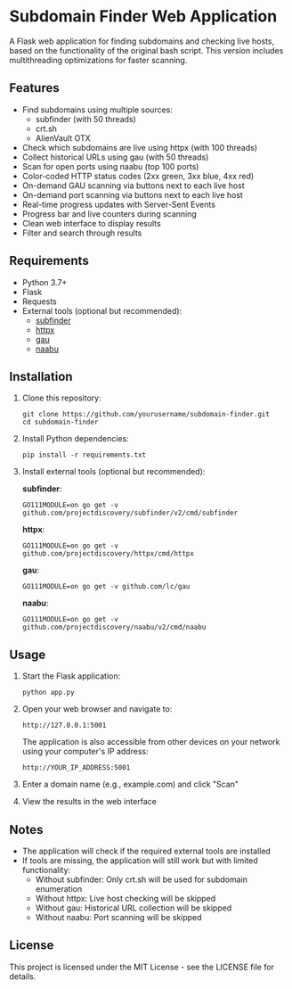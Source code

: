 # Subdomain Finder Web Application

A Flask web application for finding subdomains and checking live hosts, based on the functionality of the original bash script. This version includes multithreading optimizations for faster scanning.

## Features

- Find subdomains using multiple sources:
  - subfinder (with 50 threads)
  - crt.sh
  - AlienVault OTX
- Check which subdomains are live using httpx (with 100 threads)
- Collect historical URLs using gau (with 50 threads)
- Scan for open ports using naabu (top 100 ports)
- Color-coded HTTP status codes (2xx green, 3xx blue, 4xx red)
- On-demand GAU scanning via buttons next to each live host
- On-demand port scanning via buttons next to each live host
- Real-time progress updates with Server-Sent Events
- Progress bar and live counters during scanning
- Clean web interface to display results
- Filter and search through results

## Requirements

- Python 3.7+
- Flask
- Requests
- External tools (optional but recommended):
  - [subfinder](https://github.com/projectdiscovery/subfinder)
  - [httpx](https://github.com/projectdiscovery/httpx)
  - [gau](https://github.com/lc/gau)
  - [naabu](https://github.com/projectdiscovery/naabu)

## Installation

1. Clone this repository:
   ```
   git clone https://github.com/yourusername/subdomain-finder.git
   cd subdomain-finder
   ```

2. Install Python dependencies:
   ```
   pip install -r requirements.txt
   ```

3. Install external tools (optional but recommended):

   **subfinder**:
   ```
   GO111MODULE=on go get -v github.com/projectdiscovery/subfinder/v2/cmd/subfinder
   ```

   **httpx**:
   ```
   GO111MODULE=on go get -v github.com/projectdiscovery/httpx/cmd/httpx
   ```

   **gau**:
   ```
   GO111MODULE=on go get -v github.com/lc/gau
   ```

   **naabu**:
   ```
   GO111MODULE=on go get -v github.com/projectdiscovery/naabu/v2/cmd/naabu
   ```

## Usage

1. Start the Flask application:
   ```
   python app.py
   ```

2. Open your web browser and navigate to:
   ```
   http://127.0.0.1:5001
   ```

   The application is also accessible from other devices on your network using your computer's IP address:
   ```
   http://YOUR_IP_ADDRESS:5001
   ```

3. Enter a domain name (e.g., example.com) and click "Scan"

4. View the results in the web interface

## Notes

- The application will check if the required external tools are installed
- If tools are missing, the application will still work but with limited functionality:
  - Without subfinder: Only crt.sh will be used for subdomain enumeration
  - Without httpx: Live host checking will be skipped
  - Without gau: Historical URL collection will be skipped
  - Without naabu: Port scanning will be skipped

## License

This project is licensed under the MIT License - see the LICENSE file for details.
